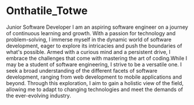 # Onthatile_Totwe
Junior Software Developer
I am an aspiring software engineer on a journey of continuous learning and growth. With a passion for technology and problem-solving, I immerse myself in the dynamic world of software development, eager to explore its intricacies and push the boundaries of what's possible. Armed with a curious mind and a persistent drive, I embrace the challenges that come with mastering the art of coding.While I may be a student of software engineering, I strive to be a versatile one. I seek a broad understanding of the different facets of software development, ranging from web development to mobile applications and beyond. Through this exploration, I aim to gain a holistic view of the field, allowing me to adapt to changing technologies and meet the demands of the ever-evolving industry.
